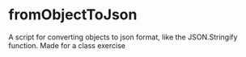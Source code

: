 # fromObjectToJson
A script for converting objects to json format, like the JSON.Stringify function. Made for a class exercise
